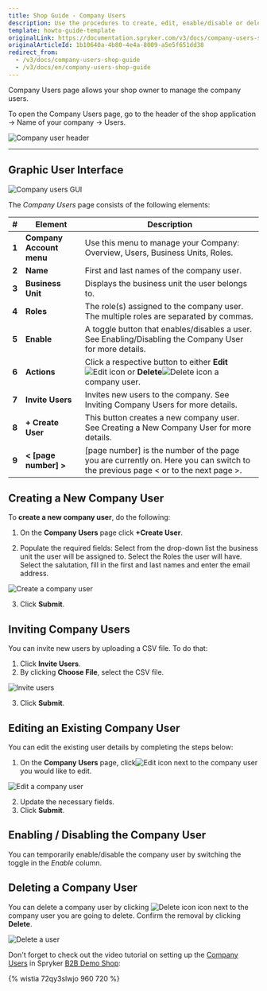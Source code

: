 ```yaml
---
title: Shop Guide - Company Users
description: Use the procedures to create, edit, enable/disable or delete company users, and invite new users using a .CSV file on the Company Users page.
template: howto-guide-template
originalLink: https://documentation.spryker.com/v3/docs/company-users-shop-guide
originalArticleId: 1b10640a-4b80-4e4a-8009-a5e5f651dd38
redirect_from:
  - /v3/docs/company-users-shop-guide
  - /v3/docs/en/company-users-shop-guide
---
```




Company Users page allows your shop owner to manage the company users.

To open the Company Users page, go to the header of the shop application → Name of your company → Users.

![Company user header](https://spryker.s3.eu-central-1.amazonaws.com/docs/User+Guides/Shop+User+Guides/Company+Users/users-header.png) 

***
## Graphic User Interface

![Company users GUI](https://spryker.s3.eu-central-1.amazonaws.com/docs/User+Guides/Shop+User+Guides/Company+Users/company-users-table.png) 

The *Company Users* page consists of the following elements:

| # | Element | Description |
|---|---|---|
|  **1** |  **Company Account menu** | Use this menu to manage your Company: Overview, Users, Business Units, Roles. |
|  **2** |  **Name** | First and last names of the company user. |
|  **3** |  **Business Unit** | Displays the business unit the user belongs to. |
|  **4** |  **Roles** | The role(s) assigned to the company user. The multiple roles are separated by commas. |
|  **5** |  **Enable** | A toggle button that enables/disables a user. See Enabling/Disabling the Company User for more details. |
|  **6** |  **Actions** | Click a respective button to either **Edit**![Edit icon](https://spryker.s3.eu-central-1.amazonaws.com/docs/User+Guides/Shop+User+Guides/Company+Users/edit-icon.png) or **Delete**![Delete icon](https://spryker.s3.eu-central-1.amazonaws.com/docs/User+Guides/Shop+User+Guides/Company+Users/delete-icon.png) a company user. |
|  **7** |  **Invite Users** | Invites new users to the company. See Inviting Company Users for more details. |
|  **8** |  **+ Create User** | This button creates a new company user. See Creating a New Company User for more details. |
|  **9** |  **< [page number] >** | [page number] is the number of the page you are currently on. Here you can switch to the previous page < or to the next page >. |

## Creating a New Company User

To **create a new company user**, do the following:

1. On the **Company Users** page click **+Create User**.

2. Populate the required fields: Select from the drop-down list the business unit the user will be assigned to. Select the Roles the user will have. Select the salutation, fill in the first and last names and enter the email address.

![Create a company user](https://spryker.s3.eu-central-1.amazonaws.com/docs/User+Guides/Shop+User+Guides/Company+Users/create-user.png) 

3. Click **Submit**.

## Inviting Company Users

You can invite new users by uploading a CSV file. To do that:

1. Click **Invite Users**.
2. By clicking **Choose File**, select the CSV file.

![Invite users](https://spryker.s3.eu-central-1.amazonaws.com/docs/User+Guides/Shop+User+Guides/Company+Users/invite-users.png) 

3. Click **Submit**.

## Editing an Existing Company User

You can edit the existing user details by completing the steps below:

1. On the **Company Users** page, click![Edit icon](https://spryker.s3.eu-central-1.amazonaws.com/docs/User+Guides/Shop+User+Guides/Company+Users/edit-icon.png) next to the company user you would like to edit.

![Edit a company user](https://spryker.s3.eu-central-1.amazonaws.com/docs/User+Guides/Shop+User+Guides/Company+Users/edit-company-user.png) 

2. Update the necessary fields.
3. Click **Submit**.

## Enabling / Disabling the Company User

You can temporarily enable/disable the company user by switching the toggle in the *Enable* column.

## Deleting a Company User

You can delete a company user by clicking ![Delete icon](https://spryker.s3.eu-central-1.amazonaws.com/docs/User+Guides/Shop+User+Guides/Company+Users/delete-icon.png) icon next to the company user you are going to delete. Confirm the removal by clicking **Delete**.

![Delete a user](https://spryker.s3.eu-central-1.amazonaws.com/docs/User+Guides/Shop+User+Guides/Company+Users/delete-user.png) 

Don't forget to check out the video tutorial on setting up the [Company Users](/docs/scos/user/features/{{page.version}}/company-account-feature-overview/company-accounts-overview.html) in Spryker [B2B Demo Shop](/docs/scos/user/intro-to-spryker/b2b-suite.html):

{% wistia 72qy3slwjo 960 720 %}